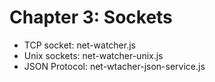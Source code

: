 # Chapter 3: Sockets

* TCP socket: net-watcher.js
* Unix sockets: net-watcher-unix.js
* JSON Protocol: net-wtacher-json-service.js


